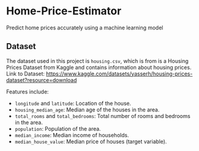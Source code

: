 # Home-Price-Estimator

Predict home prices accurately using a machine learning model

## Dataset

The dataset used in this project is `housing.csv`, which is from is a Housing Prices Dataset from Kaggle and contains information about housing prices. Link to Dataset: https://www.kaggle.com/datasets/yasserh/housing-prices-dataset?resource=download


Features include:
- `longitude` and `latitude`: Location of the house.
- `housing_median_age`: Median age of the houses in the area.
- `total_rooms` and `total_bedrooms`: Total number of rooms and bedrooms in the area.
- `population`: Population of the area.
- `median_income`: Median income of households.
- `median_house_value`: Median price of houses (target variable).

